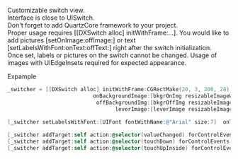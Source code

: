 Customizable switch view.  
Interface is close to UISwitch.  
Don't forget to add QuartzCore framework to your project.  
Proper usage requires [[DXSwitch alloc] initWithFrame:...]. 
You would like to add pictures [setOnImage:offImage:] or text [setLabelsWithFont:onText:offText:] right after the switch initialization.  
Once set, labels or pictures on the switch cannot be changed.
Usage of images with UIEdgeInsets required for expected appearance.



Expample   
``` objective-c  
_switcher = [[DXSwitch alloc] initWithFrame:CGRectMake(20, 3, 200, 28)
                           onBackgroundImage:[bkgrOnImg resizableImageWithCapInsets:UIEdgeInsetsMake(bkgrOnImg.size.height/2, 28, bkgrOnImg.size.height/2, 0)]
                            offBackgroundImg:[bkgrOffImg resizableImageWithCapInsets:UIEdgeInsetsMake(bkgrOffImg.size.height/2, 0, bkgrOffImg.size.height/2, 28)]
                                  leverImage:[leverImage resizableImageWithCapInsets:UIEdgeInsetsMake(leverImage.size.height/2, leverImage.size.width/2, leverImage.size.height/2, leverImage.size.width/2)]];

[_switcher setLabelsWithFont:[UIFont fontWithName:@"Arial" size:7]  onText:@"okay" offText:@"not okay" onTextColor:[UIColor blackColor] offTextColor:[UIColor redColor]];
    
[_switcher addTarget:self action:@selector(valueChanged) forControlEvents:UIControlEventValueChanged];
[_switcher addTarget:self action:@selector(touchDown) forControlEvents:UIControlEventTouchDown];
[_switcher addTarget:self action:@selector(touchUpInside) forControlEvents:UIControlEventTouchUpInside];   
``` 
